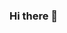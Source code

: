 ### Hi there 👋

<!--
**madolphe/madolphe** is a ✨ _special_ ✨ repository because its `README.md` (this file) appears on your GitHub profile.

Few things about me: 

- 🔭 I’m currently working on a python project to teach genetic algorithm to cs students :)
- 🌱 I’m currently learning reinforcement learning...
- 💬 Ask me about data science !

-->
